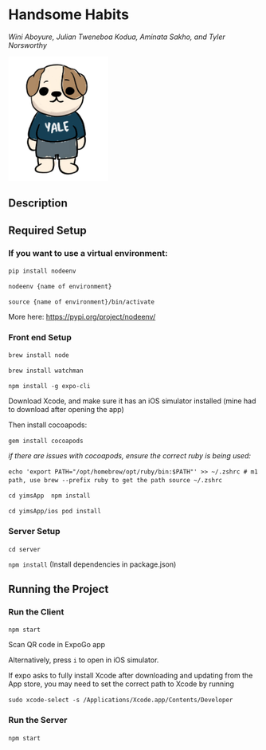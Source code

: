 # Handsome Habits
*Wini Aboyure, Julian Tweneboa Kodua, Aminata Sakho, and Tyler Norsworthy*

<img src="bulldog.png" width="200" height="250">

## Description


## Required Setup

### If you want to use a virtual environment:

`pip install nodeenv`

`nodeenv {name of environment}`

`source {name of environment}/bin/activate`

More here: https://pypi.org/project/nodeenv/

### Front end Setup
`brew install node`

`brew install watchman`

`npm install -g expo-cli`

Download Xcode, and make sure it has an iOS simulator installed (mine had to download after opening the app)

Then install cocoapods:

`gem install cocoapods`

*if there are issues with cocoapods, ensure the correct ruby is being used:*

`echo 'export PATH="/opt/homebrew/opt/ruby/bin:$PATH"' >> ~/.zshrc # m1 path, use brew --prefix ruby to get the path
source ~/.zshrc`

`cd yimsApp 
npm install`

`cd yimsApp/ios
pod install`


### Server Setup

`cd server`

`npm install` (Install dependencies in package.json)


## Running the Project

### Run the Client

`npm start`

Scan QR code in ExpoGo app

Alternatively, press `i` to open in iOS simulator.

If expo asks to fully install Xcode after downloading and updating from the App store, you may need to set the correct path to Xcode by running

`sudo xcode-select -s /Applications/Xcode.app/Contents/Developer` 

### Run the Server

`npm start` 